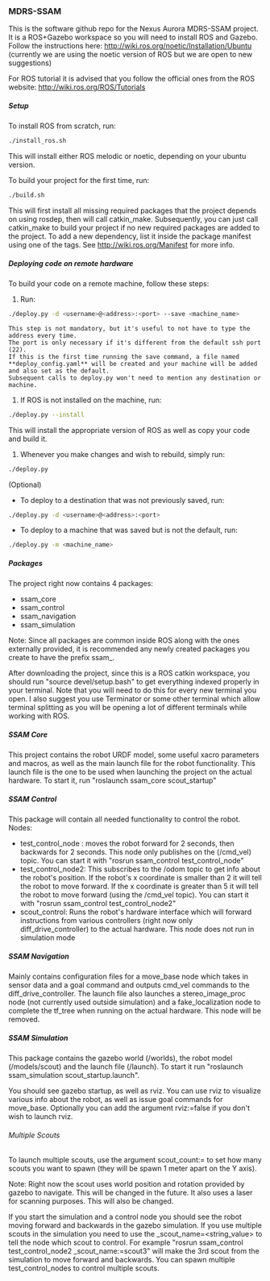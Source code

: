 ### MDRS-SSAM

This is the software github repo for the Nexus Aurora MDRS-SSAM project.
It is a ROS+Gazebo workspace so you will need to install ROS and Gazebo.
Follow the instructions here:
http://wiki.ros.org/noetic/Installation/Ubuntu
(currently we are using the noetic version of ROS but we are open to new suggestions)

For ROS tutorial it is advised that you follow the official ones from the ROS website:
http://wiki.ros.org/ROS/Tutorials

##### Setup
To install ROS from scratch, run:
```bash
./install_ros.sh
```
This will install either ROS melodic or noetic, depending on your ubuntu version.

To build your project for the first time, run:
```bash
./build.sh
```

This will first install all missing required packages that the project depends on using rosdep, then will call catkin_make.
Subsequently, you can just call catkin_make to build your project if no new required packages are added to the project.
To add a new dependency, list it inside the package manifest using one of the <depend> tags. See http://wiki.ros.org/Manifest for more info.

##### Deploying code on remote hardware
To build your code on a remote machine, follow these steps:
1. Run:
```bash
./deploy.py -d <username>@<address>:<port> --save <machine_name>
```
    This step is not mandatory, but it's useful to not have to type the address every time.
    The port is only necessary if it's different from the default ssh port (22).
    If this is the first time running the save command, a file named **deploy_config.yaml** will be created and your machine will be added and also set as the default.
    Subsequent calls to deploy.py won't need to mention any destination or machine.
1. If ROS is not installed on the machine, run:
```bash
./deploy.py --install
```
This will install the appropriate version of ROS as well as copy your code and build it.
1. Whenever you make changes and wish to rebuild, simply run:
```bash
./deploy.py
```
(Optional)
* To deploy to a destination that was not previously saved, run:
```bash
./deploy.py -d <username>@<address>:<port>
```
* To deploy to a machine that was saved but is not the default, run:
```bash
./deploy.py -m <machine_name>
```

##### Packages
The project right now contains 4 packages:
* ssam_core
* ssam_control
* ssam_navigation
* ssam_simulation

Note: Since all packages are common inside ROS along with the ones externally provided, it is recommended any newly
created packages you create to have the prefix ssam_.

After downloading the project, since this is a ROS catkin workspace, you should run "source devel/setup.bash" to get 
everything indexed properly in your terminal. Note that you will need to do this for every new terminal you open.
I also suggest you use Terminator or some other terminal which allow terminal splitting as you will be opening a lot
of different terminals while working with ROS.

##### SSAM Core
This project contains the robot URDF model, some useful xacro parameters and macros, as well as the main launch file for the robot functionality.
This launch file is the one to be used when launching the project on the actual hardware.
To start it, run "roslaunch ssam_core scout_startup"

##### SSAM Control
This package will contain all needed functionality to control the robot.
Nodes:
* test_control_node : moves the robot forward for 2 seconds, then backwards for 2 seconds. This node only publishes on
the (/cmd_vel) topic. You can start it with "rosrun ssam_control test_control_node"
* test_control_node2: This subscribes to the /odom topic to get info about the robot's position. If the robot's x
coordinate is smaller than 2 it will tell the robot to move forward. If the x coordinate is greater than 5 it will tell
the robot to move forward (using the /cmd_vel topic). You can start it with "rosrun ssam_control test_control_node2"
* scout_control: Runs the robot's hardware interface which will forward instructions from various controllers (right now only diff_drive_controller) to the actual hardware.
This node does not run in simulation mode

##### SSAM Navigation
Mainly contains configuration files for a move_base node which takes in sensor data and a goal command and outputs cmd_vel commands to the diff_drive_controller.
The launch file also launches a stereo_image_proc node (not currently used outside simulation) and a fake_localization node to complete the tf_tree when running on the actual hardware. This node will be removed.

##### SSAM Simulation
This package contains the gazebo world (/worlds), the robot model (/models/scout) and the launch file (/launch).
To start it run "roslaunch ssam_simulation scout_startup.launch". 

You should see gazebo startup, as well as rviz. You can use rviz to visualize various info about the robot, as well as issue goal commands for move_base.
Optionally you can add the argument rviz:=false if you don't wish to launch rviz.

###### Multiple Scouts
To launch multiple scouts, use the argument scout_count:=<value> to set how many scouts you want to spawn (they will be spawn 1 meter apart on the Y axis).

Note: Right now the scout uses world position and rotation provided by gazebo to navigate. This will be changed in the future.
It also uses a laser for scanning purposes. This will also be changed.

If you start the simulation and a control node you should see the robot moving forward and backwards in the gazebo
simulation.
If you use multiple scouts in the simulation you need to use the _scout_name=<string_value> to tell the node which scout
to control. For example "rosrun ssam_control test_control_node2 _scout_name:=scout3" will make the 3rd scout from the
simulation to move forward and backwards. You can spawn multiple test_control_nodes to control multiple scouts.
